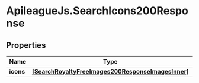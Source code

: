 # ApileagueJs.SearchIcons200Response

## Properties

Name | Type | Description | Notes
------------ | ------------- | ------------- | -------------
**icons** | [**[SearchRoyaltyFreeImages200ResponseImagesInner]**](SearchRoyaltyFreeImages200ResponseImagesInner.md) |  | [optional] 


